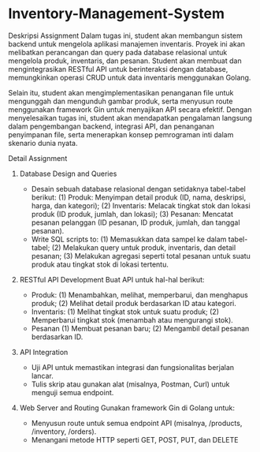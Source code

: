 # Inventory-Management-System
Deskripsi Assignment
Dalam tugas ini, student akan membangun sistem backend untuk mengelola aplikasi manajemen inventaris. Proyek ini akan melibatkan perancangan dan query pada database relasional untuk mengelola produk, inventaris, dan pesanan. Student akan membuat dan mengintegrasikan RESTful API untuk berinteraksi dengan database, memungkinkan operasi CRUD untuk data inventaris menggunakan Golang.

Selain itu, student akan mengimplementasikan penanganan file untuk mengunggah dan mengunduh gambar produk, serta menyusun route menggunakan framework Gin untuk menyajikan API secara efektif. Dengan menyelesaikan tugas ini, student akan mendapatkan pengalaman langsung dalam pengembangan backend, integrasi API, dan penanganan penyimpanan file, serta menerapkan konsep pemrograman inti dalam skenario dunia nyata.

Detail Assignment
1. Database Design and Queries
   - Desain sebuah database relasional dengan setidaknya tabel-tabel berikut:
     (1) Produk: Menyimpan detail produk (ID, nama, deskripsi, harga, dan kategori);
     (2) Inventaris: Melacak tingkat stok dan lokasi produk (ID produk, jumlah, dan lokasi);
     (3) Pesanan: Mencatat pesanan pelanggan (ID pesanan, ID produk, jumlah, dan tanggal pesanan).
   - Write SQL scripts to:
     (1) Memasukkan data sampel ke dalam tabel-tabel;
     (2) Melakukan query untuk produk, inventaris, dan detail pesanan;
     (3) Melakukan agregasi seperti total pesanan untuk suatu produk atau tingkat stok di lokasi tertentu.

3. RESTful API Development
   Buat API untuk hal-hal berikut:
   - Produk:
     (1) Menambahkan, melihat, memperbarui, dan menghapus produk;
     (2) Melihat detail produk berdasarkan ID atau kategori.
   - Inventaris:
     (1) Melihat tingkat stok untuk suatu produk;
     (2) Memperbarui tingkat stok (menambah atau mengurangi stok).
   - Pesanan
     (1) Membuat pesanan baru;
     (2) Mengambil detail pesanan berdasarkan ID.

5. API Integration
   - Uji API untuk memastikan integrasi dan fungsionalitas berjalan lancar.
   - Tulis skrip atau gunakan alat (misalnya, Postman, Curl) untuk menguji semua endpoint.
 
7. Web Server and Routing
   Gunakan framework Gin di Golang untuk:
   - Menyusun route untuk semua endpoint API (misalnya, /products, /inventory, /orders).
   - Menangani metode HTTP seperti GET, POST, PUT, dan DELETE
